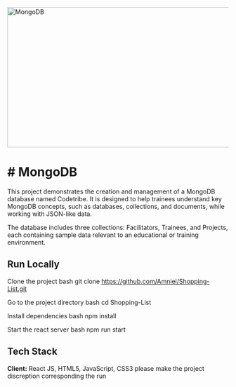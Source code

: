 <img src="https://socialify.git.ci/SANEH2015/MongoDB/image?language=1&owner=1&name=1&stargazers=1&theme=Light" alt="MongoDB" width="640" height="320" />
<h1># MongoDB</h1>

This project demonstrates the creation and management of a MongoDB database named Codetribe. It is designed to help trainees understand key MongoDB concepts, such as databases, collections, and documents, while working with JSON-like data.

The database includes three collections: Facilitators, Trainees, and Projects, each containing sample data relevant to an educational or training environment.
## Run Locally

Clone the project
bash
  git clone https://github.com/Amniei/Shopping-List.git

Go to the project directory
bash
  cd Shopping-List

Install dependencies
bash
  npm install

Start the react server
bash
  npm run start

## Tech Stack
**Client:** React JS, HTML5, JavaScript, CSS3 please make the project discreption corresponding the run
